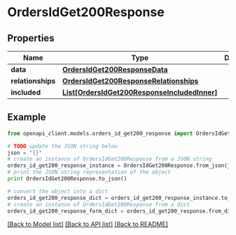 # OrdersIdGet200Response


## Properties
Name | Type | Description | Notes
------------ | ------------- | ------------- | -------------
**data** | [**OrdersIdGet200ResponseData**](OrdersIdGet200ResponseData.md) |  | [optional] 
**relationships** | [**OrdersIdGet200ResponseRelationships**](OrdersIdGet200ResponseRelationships.md) |  | [optional] 
**included** | [**List[OrdersIdGet200ResponseIncludedInner]**](OrdersIdGet200ResponseIncludedInner.md) |  | [optional] 

## Example

```python
from openapi_client.models.orders_id_get200_response import OrdersIdGet200Response

# TODO update the JSON string below
json = "{}"
# create an instance of OrdersIdGet200Response from a JSON string
orders_id_get200_response_instance = OrdersIdGet200Response.from_json(json)
# print the JSON string representation of the object
print OrdersIdGet200Response.to_json()

# convert the object into a dict
orders_id_get200_response_dict = orders_id_get200_response_instance.to_dict()
# create an instance of OrdersIdGet200Response from a dict
orders_id_get200_response_form_dict = orders_id_get200_response.from_dict(orders_id_get200_response_dict)
```
[[Back to Model list]](../README.md#documentation-for-models) [[Back to API list]](../README.md#documentation-for-api-endpoints) [[Back to README]](../README.md)


